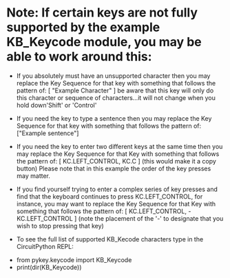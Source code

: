 # Note: If certain keys are not fully supported by the example KB_Keycode module, you may be able to work around this:

* If you absolutely must have an unsupported character then you may replace the Key Sequence for that key with something that follows the pattern of:
 [ "Example Character" ] be aware that this key will only do this character or sequence of characters...it will not change when you hold down'Shift' or 'Control'

* If you need the key to type a sentence then you may replace the Key Sequence for that key with something that follows the pattern of:
 ["Example sentence"]

* If you need the key to enter two different keys at the same time then you may replace the Key Sequence for that Key with something that follows the pattern of:
 [ KC.LEFT_CONTROL, KC.C ] (this would make it a copy button)  Please note that in this example the order of the key presses may matter.

* If you find yourself trying to enter a complex series of key presses and find that the keyboard continues to press KC.LEFT_CONTROL, for instance, you may want to
 replace the Key Sequence for that Key with something that follows the pattern of:
 [ KC.LEFT_CONTROL, -KC.LEFT_CONTROL ]  (note the placement of the '-' to designate that you wish to stop pressing that key)

* To see the full list of supported KB_Kecode characters type in the CircuitPython REPL:
- from pykey.keycode import KB_Keycode
- print(dir(KB_Keycode))
